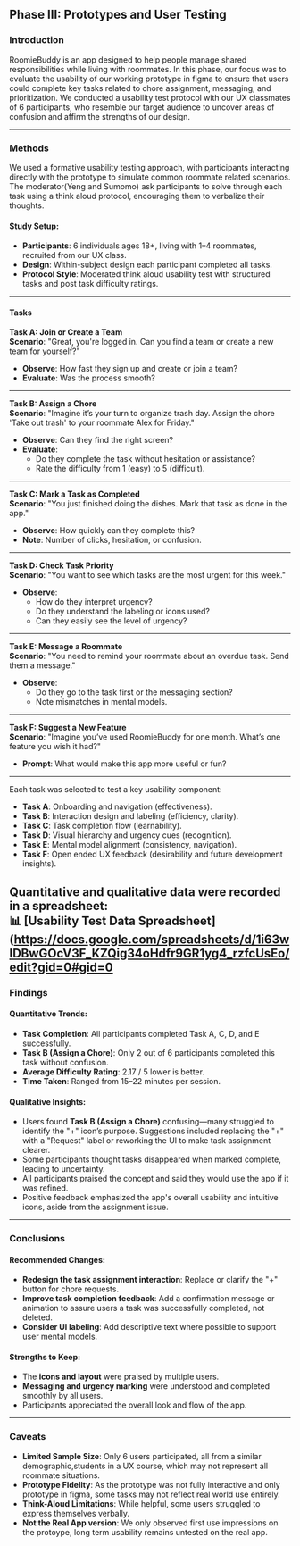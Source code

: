 ## Phase III: Prototypes and User Testing

### Introduction

RoomieBuddy is an app designed to help people manage shared responsibilities while living with roommates. In this phase, our focus was to evaluate the usability of our working prototype in figma to ensure that users could complete key tasks related to chore assignment, messaging, and prioritization. We conducted a usability test protocol with our UX classmates of 6 participants, who resemble our target audience to uncover areas of confusion and affirm the strengths of our design.

---

### Methods

We used a formative usability testing approach, with participants interacting directly with the prototype to simulate common roommate related scenarios. The moderator(Yeng and Sumomo) ask participants to solve through each task using a think aloud protocol, encouraging them to verbalize their thoughts.

#### Study Setup:
- **Participants**: 6 individuals ages 18+, living with 1–4 roommates, recruited from our UX class.
- **Design**: Within-subject design each participant completed all tasks.
- **Protocol Style**: Moderated think aloud usability test with structured tasks and post task difficulty ratings.

---

#### Tasks

**Task A: Join or Create a Team**  
**Scenario**: "Great, you're logged in. Can you find a team or create a new team for yourself?"  
- **Observe**: How fast they sign up and create or join a team?  
- **Evaluate**: Was the process smooth?

---

**Task B: Assign a Chore**  
**Scenario**: "Imagine it’s your turn to organize trash day. Assign the chore 'Take out trash' to your roommate Alex for Friday."  
- **Observe**: Can they find the right screen?  
- **Evaluate**:
  - Do they complete the task without hesitation or assistance?
  - Rate the difficulty from 1 (easy) to 5 (difficult).

---

**Task C: Mark a Task as Completed**  
**Scenario**: "You just finished doing the dishes. Mark that task as done in the app."  
- **Observe**: How quickly can they complete this?
- **Note**: Number of clicks, hesitation, or confusion.

---

**Task D: Check Task Priority**  
**Scenario**: "You want to see which tasks are the most urgent for this week."  
- **Observe**:
  - How do they interpret urgency?
  - Do they understand the labeling or icons used?
  - Can they easily see the level of urgency?

---

**Task E: Message a Roommate**  
**Scenario**: "You need to remind your roommate about an overdue task. Send them a message."  
- **Observe**:
  - Do they go to the task first or the messaging section?
  - Note mismatches in mental models.

---

**Task F: Suggest a New Feature**  
**Scenario**: "Imagine you’ve used RoomieBuddy for one month. What’s one feature you wish it had?"  
- **Prompt**: What would make this app more useful or fun?

---

Each task was selected to test a key usability component:
- **Task A**: Onboarding and navigation (effectiveness).
- **Task B**: Interaction design and labeling (efficiency, clarity).
- **Task C**: Task completion flow (learnability).
- **Task D**: Visual hierarchy and urgency cues (recognition).
- **Task E**: Mental model alignment (consistency, navigation).
- **Task F**: Open ended UX feedback (desirability and future development insights).

Quantitative and qualitative data were recorded in a spreadsheet:  
📊 [Usability Test Data Spreadsheet](https://docs.google.com/spreadsheets/d/1i63wIDBwGOcV3F_KZQig34oHdfr9GR1yg4_rzfcUsEo/edit?gid=0#gid=0
---

### Findings

#### Quantitative Trends:
- **Task Completion**: All participants completed Task A, C, D, and E successfully.
- **Task B (Assign a Chore)**: Only 2 out of 6 participants completed this task without confusion.
- **Average Difficulty Rating**: 2.17 / 5 lower is better.
- **Time Taken**: Ranged from 15–22 minutes per session.

#### Qualitative Insights:
- Users found **Task B (Assign a Chore)** confusing—many struggled to identify the "+" icon’s purpose. Suggestions included replacing the "+" with a "Request" label or reworking the UI to make task assignment clearer.
- Some participants thought tasks disappeared when marked complete, leading to uncertainty.
- All participants praised the concept and said they would use the app if it was refined.
- Positive feedback emphasized the app's overall usability and intuitive icons, aside from the assignment issue.

---

### Conclusions

#### Recommended Changes:
- **Redesign the task assignment interaction**: Replace or clarify the "+" button for chore requests.
- **Improve task completion feedback**: Add a confirmation message or animation to assure users a task was successfully completed, not deleted.
- **Consider UI labeling**: Add descriptive text where possible to support user mental models.

#### Strengths to Keep:
- The **icons and layout** were praised by multiple users.
- **Messaging and urgency marking** were understood and completed smoothly by all users.
- Participants appreciated the overall look and flow of the app.

---

### Caveats

- **Limited Sample Size**: Only 6 users participated, all from a similar demographic,students in a UX course, which may not represent all roommate situations.
- **Prototype Fidelity**: As the prototype was not fully interactive and only prototype in figma, some tasks may not reflect real world use entirely.
- **Think-Aloud Limitations**: While helpful, some users struggled to express themselves verbally.
- **Not the Real App version**: We only observed first use impressions on the protoype, long term usability remains untested on the real app.

